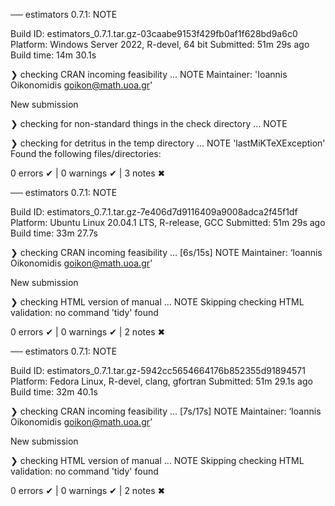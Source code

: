 ── estimators 0.7.1: NOTE

  Build ID:   estimators_0.7.1.tar.gz-03caabe9153f429fb0af1f628bd9a6c0
  Platform:   Windows Server 2022, R-devel, 64 bit
  Submitted:  51m 29s ago
  Build time: 14m 30.1s

❯ checking CRAN incoming feasibility ... NOTE
  Maintainer: 'Ioannis Oikonomidis <goikon@math.uoa.gr>'
  
  New submission

❯ checking for non-standard things in the check directory ... NOTE
  

❯ checking for detritus in the temp directory ... NOTE
    'lastMiKTeXException'
  Found the following files/directories:

0 errors ✔ | 0 warnings ✔ | 3 notes ✖

── estimators 0.7.1: NOTE

  Build ID:   estimators_0.7.1.tar.gz-7e406d7d9116409a9008adca2f45f1df
  Platform:   Ubuntu Linux 20.04.1 LTS, R-release, GCC
  Submitted:  51m 29s ago
  Build time: 33m 27.7s

❯ checking CRAN incoming feasibility ... [6s/15s] NOTE
  Maintainer: ‘Ioannis Oikonomidis <goikon@math.uoa.gr>’
  
  New submission

❯ checking HTML version of manual ... NOTE
  Skipping checking HTML validation: no command 'tidy' found

0 errors ✔ | 0 warnings ✔ | 2 notes ✖

── estimators 0.7.1: NOTE

  Build ID:   estimators_0.7.1.tar.gz-5942cc5654664176b852355d91894571
  Platform:   Fedora Linux, R-devel, clang, gfortran
  Submitted:  51m 29.1s ago
  Build time: 32m 40.1s

❯ checking CRAN incoming feasibility ... [7s/17s] NOTE
  Maintainer: ‘Ioannis Oikonomidis <goikon@math.uoa.gr>’
  
  New submission

❯ checking HTML version of manual ... NOTE
  Skipping checking HTML validation: no command 'tidy' found

0 errors ✔ | 0 warnings ✔ | 2 notes ✖
